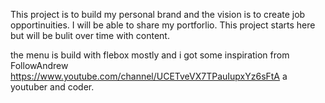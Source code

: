This project is to build my personal brand and the vision is to create job opportinuities. I will be able to share my portforlio. This project starts here but will be bulit over time with content. 

the menu is build with flebox mostly and i got some inspiration from 
FollowAndrew https://www.youtube.com/channel/UCETveVX7TPauIupxYz6sFtA a youtuber and coder. 

